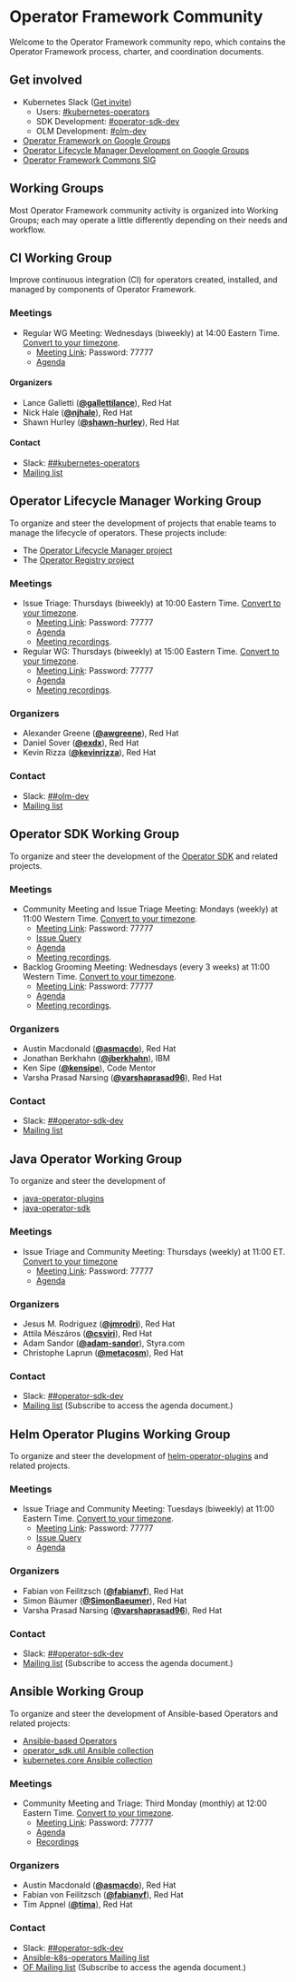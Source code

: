 # Operator Framework Community

Welcome to the Operator Framework community repo, which contains the Operator
Framework process, charter, and coordination documents.

## Get involved

* Kubernetes Slack ([Get invite](https://slack.k8s.io))
  * Users: [#kubernetes-operators](https://kubernetes.slack.com/messages/kubernetes-operators)
  * SDK Development: [#operator-sdk-dev](https://kubernetes.slack.com/messages/operator-sdk-dev)
  * OLM Development: [#olm-dev](https://kubernetes.slack.com/messages/olm-dev)
* [Operator Framework on Google Groups](https://groups.google.com/forum/#!forum/operator-framework)
* [Operator Lifecycle Manager Development on Google Groups](https://groups.google.com/forum/#!forum/operator-framework-olm-dev)
* [Operator Framework Commons SIG](https://commons.openshift.org/sig/OpenshiftOperators.html)

## Working Groups

Most Operator Framework community activity is organized into Working Groups;
each may operate a little differently depending on their needs and workflow.

## CI Working Group

Improve continuous integration (CI) for operators created, installed, and managed by components of Operator Framework.

### Meetings

* Regular WG Meeting: Wednesdays (biweekly) at 14:00 Eastern Time. [Convert to your timezone](http://www.thetimezoneconverter.com/?t=14:00&tz=ET%20%28Eastern%20Time%29).
    * [Meeting Link][meeting-link]: Password: 77777
    * [Agenda](https://docs.google.com/document/d/14aUnEEIYmvUhnIvF_pl86-1BzJj9y6t1xY4ImIHtWXY/edit#heading=h.g1tg5lyjvb51)

#### Organizers

* Lance Galletti (**[@gallettilance](https://github.com/gallettilance)**), Red Hat
* Nick Hale (**[@njhale](https://github.com/njhale)**), Red Hat
* Shawn Hurley (**[@shawn-hurley](https://github.com/shawn-hurley)**), Red Hat

#### Contact

- Slack: [##kubernetes-operators](https://kubernetes.slack.com/messages/kubernetes-operators)
- [Mailing list](https://groups.google.com/forum/#!forum/operator-framework-wg-ci)

## Operator Lifecycle Manager Working Group

To organize and steer the development of projects that enable teams to manage the lifecycle of operators. These projects include:
  - The [Operator Lifecycle Manager project](https://github.com/operator-framework/operator-lifecycle-manager)
  - The [Operator Registry project](https://github.com/operator-framework/operator-registry)

### Meetings

* Issue Triage: Thursdays (biweekly) at 10:00 Eastern Time. [Convert to your timezone](http://www.thetimezoneconverter.com/?t=10:00&tz=ET%20%28Eastern%20Time%29).
    * [Meeting Link][meeting-link]: Password: 77777
    * [Agenda](https://docs.google.com/document/d/1LMQ5QlEYgGBeSc75fhHh-VFJ8_B2j4ieBcagIa-QfwU/edit)
    * [Meeting recordings](https://www.youtube.com/playlist?list=PLEcO8aSeUjeXoywfA_VQdxkqP00-VBzEA).
* Regular WG: Thursdays (biweekly) at 15:00 Eastern Time. [Convert to your timezone](http://www.thetimezoneconverter.com/?t=15:00&tz=ET%20%28Eastern%20Time%29).
    * [Meeting Link][meeting-link]: Password: 77777
    * [Agenda](https://docs.google.com/document/d/1Zuv-BoNFSwj10_zXPfaS9LWUQUCak2c8l48d0-AhpBw/edit)
    * [Meeting recordings](https://www.youtube.com/playlist?list=PLEcO8aSeUjeXDvBtPlaAvPTaknPR0Uwi-).

### Organizers

* Alexander Greene (**[@awgreene](https://github.com/awgreene)**), Red Hat
* Daniel Sover (**[@exdx](https://github.com/exdx)**), Red Hat
* Kevin Rizza (**[@kevinrizza](https://github.com/kevinrizza)**), Red Hat

### Contact

- Slack: [##olm-dev](https://kubernetes.slack.com/messages/olm-dev)
- [Mailing list](https://groups.google.com/forum/#!forum/operator-framework-olm-dev)

## Operator SDK Working Group

To organize and steer the development of the [Operator SDK](https://github.com/operator-framework/operator-sdk) and related projects.

### Meetings

* Community Meeting and Issue Triage Meeting: Mondays (weekly) at 11:00 Western Time. [Convert to your timezone](http://www.thetimezoneconverter.com/?t=11:00&tz=PT%20%28Western%20Time%29).
    * [Meeting Link][meeting-link]: Password: 77777
    * [Issue Query](https://github.com/operator-framework/operator-sdk/issues?q=is%3Aopen+is%3Aissue+no%3Amilestone+sort%3Acreated-asc)
    * [Agenda](https://docs.google.com/document/d/1ujWb-rSJ4JWeHLVxK0WS5ZuSJgeESG42MDeYjSl9Q6U/edit)
    * [Meeting recordings](https://www.youtube.com/playlist?list=PLEcO8aSeUjeXxkVh27ExScB_wEmhBLY7g).
* Backlog Grooming Meeting: Wednesdays (every 3 weeks) at 11:00 Western Time. [Convert to your timezone](http://www.thetimezoneconverter.com/?t=11:00&tz=PT%20%28Western%20Time%29).
    * [Meeting Link][meeting-link]: Password: 77777
    * [Agenda](https://docs.google.com/document/d/1ujWb-rSJ4JWeHLVxK0WS5ZuSJgeESG42MDeYjSl9Q6U/edit)
    * [Meeting recordings](https://www.youtube.com/playlist?list=PLEcO8aSeUjeXxkVh27ExScB_wEmhBLY7g).

### Organizers

* Austin Macdonald (**[@asmacdo](https://github.com/asmacdo)**), Red Hat
* Jonathan Berkhahn (**[@jberkhahn](https://github.com/jberkhahn)**), IBM
* Ken Sipe (**[@kensipe](https://github.com/kensipe)**), Code Mentor
* Varsha Prasad Narsing (**[@varshaprasad96](https://github.com/varshaprasad96)**), Red Hat

### Contact

- Slack: [##operator-sdk-dev](https://kubernetes.slack.com/messages/operator-sdk-dev)
- [Mailing list](https://groups.google.com/forum/#!forum/operator-framework)

## Java Operator Working Group

To organize and steer the development of 
 - [java-operator-plugins](https://github.com/operator-framework/java-operator-plugins)
 - [java-operator-sdk](https://github.com/java-operator-sdk/java-operator-sdk)

### Meetings

* Issue Triage and Community Meeting: Thursdays (weekly) at 11:00 ET. [Convert to your timezone](https://dateful.com/time-zone-converter?t=11:00&tz=ET%20(Eastern%20Time))
    * [Meeting Link][meeting-link]: Password: 77777
    * [Agenda](https://docs.google.com/document/d/1d_x7JHnjhKh8DgUO9F83kZ43Y3Ladl6sHWzst2ugV84/edit#)

### Organizers

* Jesus M. Rodriguez (**[@jmrodri](https://github.com/jmrodri)**), Red Hat
* Attila Mészáros  (**[@csviri](https://github.com/csviri)**), Red Hat
* Adam Sandor (**[@adam-sandor](https://github.com/adam-sandor)**), Styra.com
* Christophe Laprun (**[@metacosm](https://github.com/metacosm)**), Red Hat

### Contact

- Slack: [##operator-sdk-dev](https://kubernetes.slack.com/messages/operator-sdk-dev)
- [Mailing list](https://groups.google.com/forum/#!forum/operator-framework) (Subscribe to access the agenda document.)

## Helm Operator Plugins Working Group

To organize and steer the development of [helm-operator-plugins](https://github.com/operator-framework/helm-operator-plugins) and related projects.

### Meetings

* Issue Triage and Community Meeting: Tuesdays (biweekly) at 11:00 Eastern Time. [Convert to your timezone](http://www.thetimezoneconverter.com/?t=11:00&tz=ET%20%28Eastern%20Time%29).
    * [Meeting Link][meeting-link]: Password: 77777
    * [Issue Query](https://github.com/operator-framework/helm-operator-plugins/issues?q=is%3Aopen+is%3Aissue+no%3Amilestone+sort%3Acreated-asc)
    * [Agenda](https://docs.google.com/document/d/112b0ZhSid8exnm72sMT7rDzBEkLlE5s74s0pcn44ssg/edit#)

### Organizers

* Fabian von Feilitzsch (**[@fabianvf](https://github.com/fabianvf)**), Red Hat
* Simon Bäumer (**[@SimonBaeumer](https://github.com/SimonBaeumer)**), Red Hat
* Varsha Prasad Narsing (**[@varshaprasad96](https://github.com/varshaprasad96)**), Red Hat

### Contact

- Slack: [##operator-sdk-dev](https://kubernetes.slack.com/messages/operator-sdk-dev)
- [Mailing list](https://groups.google.com/forum/#!forum/operator-framework) (Subscribe to access the agenda document.)

## Ansible Working Group

To organize and steer the development of Ansible-based Operators and related projects:
* [Ansible-based Operators](https://github.com/operator-framework/operator-sdk)
* [operator_sdk.util Ansible collection](https://github.com/operator-framework/operator-sdk-ansible-util)
* [kubernetes.core Ansible collection](https://github.com/ansible-collections/kubernetes.core)

### Meetings

* Community Meeting and Triage: Third Monday (monthly) at 12:00 Eastern Time. [Convert to your timezone](http://www.thetimezoneconverter.com/?t=12:00&tz=ET%20%28Eastern%20Time%29).
    * [Meeting Link][meeting-link]: Password: 77777
    * [Agenda](https://docs.google.com/document/d/1Bo68RhJkpr0Nk_JpkBdbkgmi3c2WtfdvFZ0jVSJzvXo/edit?usp=sharing)
    * [Recordings](https://www.youtube.com/playlist?list=PLEcO8aSeUjeWicUrCkNjH33zVc7S0QDBv)

### Organizers

* Austin Macdonald (**[@asmacdo](https://github.com/asmacdo/)**), Red Hat
* Fabian von Feilitzsch (**[@fabianvf](https://github.com/fabianvf)**), Red Hat
* Tim Appnel (**[@tima](https://github.com/tima)**), Red Hat

### Contact

- Slack: [##operator-sdk-dev](https://kubernetes.slack.com/messages/operator-sdk-dev)
- [Ansible-k8s-operators Mailing list](https://groups.google.com/forum/#!forum/ansible-k8s-operators) 
- [OF Mailing list](https://groups.google.com/forum/#!forum/operator-framework) (Subscribe to access the agenda document.)

[meeting-link]: https://zoom.us/j/8415370125
